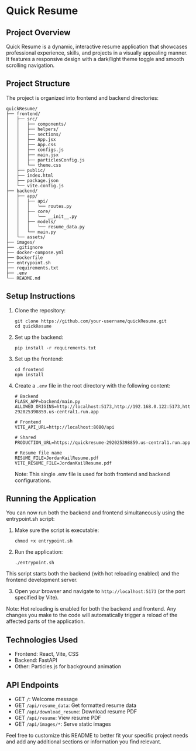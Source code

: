 # Quick Resume

## Project Overview
Quick Resume is a dynamic, interactive resume application that showcases professional experience, skills, and projects in a visually appealing manner. It features a responsive design with a dark/light theme toggle and smooth scrolling navigation.

## Project Structure
The project is organized into frontend and backend directories:

```
quickResume/
├── frontend/
│   ├── src/
│   │   ├── components/
│   │   ├── helpers/
│   │   ├── sections/
│   │   ├── App.jsx
│   │   ├── App.css
│   │   ├── configs.js
│   │   ├── main.jsx
│   │   ├── particlesConfig.js
│   │   └── theme.css
│   ├── public/
│   ├── index.html
│   ├── package.json
│   └── vite.config.js
├── backend/
│   ├── app/
│   │   ├── api/
│   │   │   └── routes.py
│   │   ├── core/
│   │   │   └── __init__.py
│   │   ├── models/
│   │   │   └── resume_data.py
│   │   └── main.py
│   └── assets/
├── images/
├── .gitignore
├── docker-compose.yml
├── Dockerfile
├── entrypoint.sh
├── requirements.txt
├── .env
└── README.md
```

## Setup Instructions
1. Clone the repository:
   ```
   git clone https://github.com/your-username/quickResume.git
   cd quickResume
   ```

2. Set up the backend:
   ```
   pip install -r requirements.txt
   ```

3. Set up the frontend:
   ```
   cd frontend
   npm install
   ```

4. Create a `.env` file in the root directory with the following content:
   ```
   # Backend
   FLASK_APP=backend/main.py
   ALLOWED_ORIGINS=http://localhost:5173,http://192.168.0.122:5173,http://localhost:8080,http://0.0.0.0:8080,http://localhost:5173,https://quickresume-292025398859.us-central1.run.app

   # Frontend
   VITE_API_URL=http://localhost:8080/api

   # Shared
   PRODUCTION_URL=https://quickresume-292025398859.us-central1.run.app

   # Resume file name
   RESUME_FILE=JordanKailResume.pdf
   VITE_RESUME_FILE=JordanKailResume.pdf
   ```

   Note: This single .env file is used for both frontend and backend configurations.

## Running the Application
You can now run both the backend and frontend simultaneously using the entrypoint.sh script:

1. Make sure the script is executable:
   ```
   chmod +x entrypoint.sh
   ```

2. Run the application:
   ```
   ./entrypoint.sh
   ```

This script starts both the backend (with hot reloading enabled) and the frontend development server.

3. Open your browser and navigate to `http://localhost:5173` (or the port specified by Vite).

Note: Hot reloading is enabled for both the backend and frontend. Any changes you make to the code will automatically trigger a reload of the affected parts of the application.

## Technologies Used
- Frontend: React, Vite, CSS
- Backend: FastAPI
- Other: Particles.js for background animation

## API Endpoints
- GET `/`: Welcome message
- GET `/api/resume_data`: Get formatted resume data
- GET `/api/download_resume`: Download resume PDF
- GET `/api/resume`: View resume PDF
- GET `/api/images/*`: Serve static images

Feel free to customize this README to better fit your specific project needs and add any additional sections or information you find relevant.
